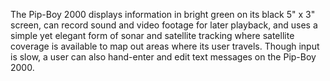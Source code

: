 The Pip-Boy 2000 displays information in bright green on its black 5" x 3" screen, can record sound and video footage for later playback, and uses a simple yet elegant form of sonar and satellite tracking where satellite coverage is available to map out areas where its user travels. Though input is slow, a user can also hand-enter and edit text messages on the Pip-Boy 2000.
